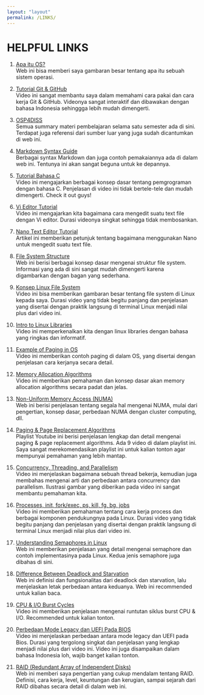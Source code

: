 ```yaml
---
layout: "layout"
permalink: /LINKS/
---
```


# HELPFUL LINKS

1. [Apa itu OS?](https://www.mygreatlearning.com/blog/what-is-operating-system)<br>
Web ini bisa memberi saya gambaran besar tentang apa itu sebuah sistem operasi.

2. [Tutorial Git & GitHub](https://youtu.be/lTMZxWMjXQU)<br>
Video ini sangat membantu saya dalam memahami cara pakai dan cara kerja Git & GitHub. Videonya sangat interaktif dan dibawakan dengan bahasa Indonesia sehinggga lebih mudah dimengerti.

3. [OSP4DISS](https://osp4diss.vlsm.org/osp-115.html)<br>
Semua summary materi pembelajaran selama satu semester ada di sini. Terdapat juga referensi dari sumber luar yang juga sudah dicantumkan di web ini.

4. [Markdown Syntax Guide](https://confluence.atlassian.com/bitbucketserver/markdown-syntax-guide-776639995.html)<br>
Berbagai syntax Markdown dan juga contoh pemakaiannya ada di dalam web ini. Tentunya ini akan sangat beguna untuk ke depannya.

5. [Tutorial Bahasa C](https://youtu.be/KJgsSFOSQv0)<br>
Video ini mengajarkan berbagai konsep dasar tentang pemgrograman dengan bahasa C. Penjelasan di video ini tidak bertele-tele dan mudah dimengerti. Check it out guys!

6. [Vi Editor Tutorial](https://youtu.be/pU2k776i2Zw)<br>
Video ini mengajarkan kita bagaimana cara mengedit suatu text file dengan Vi editor. Durasi videonya singkat sehingga tidak membosankan.

7. [Nano Text Editor Tutorial](https://www.niagahoster.co.id/blog/nano-text-editor)<br>
Artikel ini memberikan petunjuk tentang bagaimana menggunakan Nano untuk mengedit suatu text file.

8. [File System Structure](https://www.ibm.com/docs/en/aix/7.2?topic=tree-file-system-structure)<br>
Web ini berisi berbagai konsep dasar mengenai struktur file system. Informasi yang ada di sini sangat mudah dimengerti karena digambarkan dengan bagan yang sederhana.

9. [Konsep Linux File System](https://youtu.be/HIXzJ3Rz9po)<br>
Video ini bisa memberikan gambaran besar tentang file system di Linux kepada saya. Durasi video yang tidak begitu panjang dan penjelasan yang disertai dengan praktik langsung di terminal Linux menjadi nilai plus dari video ini.

10. [Intro to Linux Libraries](https://youtu.be/PP1JvrJp5WI)<br>
Video ini memperkenalkan kita dengan linux libraries dengan bahasa yang ringkas dan informatif.

11. [Example of Paging in OS](https://youtu.be/pJ6qrCB8pDw)<br>
Video ini memberikan contoh paging di dalam OS, yang disertai dengan penjelasan cara kerjanya secara detail.

12. [Memory Allocation Algorithms](https://youtu.be/10vroQb5IdY)<br>
Video ini memberikan pemahaman dan konsep dasar akan memory allocation algorithms secara padat dan jelas.

13. [Non-Uniform Memory Access (NUMA)](https://p2k.um-surabaya.ac.id/IT/en/3045-2942/NUMA_12203_p2k-um-surabaya.html)<br>
Web ini berisi penjelasan tentang segala hal mengenai NUMA, mulai dari pengertian, konsep dasar, perbedaan NUMA dengan cluster computing, dll.

14. [Paging & Page Replacement Algorithms](https://youtube.com/playlist?list=PLIY8eNdw5tW-BxRY0yK3fYTYVqytw8qhp)<br>
Playlist Youtube ini berisi penjelasan lengkap dan detail mengenai paging & page replacement algorithms. Ada 9 video di dalam playlist ini. Saya sangat merekomendasikan playlist ini untuk kalian tonton agar mempunyai pemahaman yang lebih mantap.

15. [Concurrency, Threading, and Parallelism](https://youtu.be/olYdb0DdGtM)<br>
Video ini menjelaskan bagaimana sebuah thread bekerja, kemudian juga membahas mengenai arti dan perbedaan antara concurrency dan parallelism. Ilustrasi gambar yang diberikan pada video ini sangat membantu pemahaman kita.

16. [Processes, init, fork/exec, ps, kill, fg, bg, jobs](https://youtu.be/TJzltwv7jJs)<br>
Video ini memberikan pemahaman tentang cara kerja process dan berbagai komponen pendukungnya pada Linux. Durasi video yang tidak begitu panjang dan penjelasan yang disertai dengan praktik langsung di terminal Linux menjadi nilai plus dari video ini.

17. [Understanding Semaphores in Linux](https://linoxide.com/semaphore/)<br>
Web ini memberikan penjelasan yang detail mengenai semaphore dan contoh implementasinya pada Linux. Kedua jenis semaphore juga dibahas di sini.

18. [Difference Between Deadlock and Starvation](https://pediaa.com/what-is-the-difference-between-deadlock-and-starvation/)<br>
Web ini definisi dan fungsionalitas dari deadlock dan starvation, lalu menjelaskan letak perbedaan antara keduanya. Web ini recommended untuk kalian baca.

19. [CPU & I/O Burst Cycles](https://youtu.be/pVzb3TUcDLo)<br>
Video ini memberikan penjelasan mengenai runtutan siklus burst CPU & I/O. Recommended untuk kalian tonton.

20. [Perbedaan Mode Legacy dan UEFI Pada BIOS](https://youtu.be/cM6rCKssHJk)<br>
Video ini menjelaskan perbedaan antara mode legacy dan UEFI pada Bios. Durasi yang tergolong singkat dan penjelasan yang lengkap menjadi nilai plus dari video ini. Video ini juga disampaikan dalam bahasa Indonesia loh, wajib banget kalian tonton.

21. [RAID (Redundant Array of Independent Disks)](https://searchstorage.techtarget.com/definition/RAID)<br>
Web ini memberi saya pengertian yang cukup mendalam tentang RAID. Definisi, cara kerja, level, keuntungan dan kerugian, sampai sejarah dari RAID dibahas secara detail di dalam web ini.
